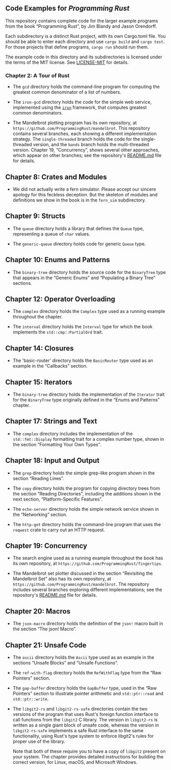 ## Code Examples for _Programming Rust_

This repository contains complete code for the larger example programs
from the book “Programming Rust”, by Jim Blandy and Jason Orendorff.

Each subdirectory is a distinct Rust project, with its own Cargo.toml file. You
should be able to enter each directory and use `cargo build` and `cargo test`.
For those projects that define programs, `cargo run` should run them.

The example code in this directory and its subdirectories is licensed under the
terms of the MIT license. See [LICENSE-MIT](LICENSE-MIT) for details.

### Chapter 2: A Tour of Rust

- The `gcd` directory holds the command-line program for computing the greatest
  common denominator of a list of numbers.

- The `iron-gcd` directory holds the code for the simple web service,
  implemented using the [`iron`] framework, that computes greatest common
  denominators.

- The Mandelbrot plotting program has its own repository, at
  `https://github.com/ProgrammingRust/mandelbrot`. This repository contains
  several branches, each showing a different implementation strategy. The
  `single-threaded` branch holds the code for the single-threaded version, and
  the `bands` branch holds the multi-threaded version. Chapter 19,
  “Concurrency”, shows several other approaches, which appear on other branches;
  see the repository's [README.md][mandel-readme] file for details.

[`iron`]: https://crates.io/crates/iron

## Chapter 8: Crates and Modules

- We did not actually write a fern simulator. Please accept our sincere apology
  for this feckless deception. But the skeleton of modules and definitions we
  show in the book is in the `fern_sim` subdirectory.

## Chapter 9: Structs

- The `queue` directory holds a library that defines the `Queue` type,
  representing a queue of `char` values.

- The `generic-queue` directory holds code for generic `Queue` type.

## Chapter 10: Enums and Patterns

- The `binary-tree` directory holds the source code for the `BinaryTree` type
  that appears in the “Generic Enums” and “Populating a Binary Tree” sections.

## Chapter 12: Operator Overloading

- The `complex` directory holds the `Complex` type used as a running example
  throughout the chapter.

- The `interval` directory holds the `Interval` type for which the book
  implements the `std::cmp::PartialOrd` trait.

## Chapter 14: Closures

- The 'basic-router' directory holds the `BasicRouter` type used as an example
  in the “Callbacks” section.

## Chapter 15: Iterators

- The `binary-tree` directory holds the implementation of the `Iterator` trait
  for the `BinaryTree` type originally defined in the “Enums and Patterns”
  chapter.

## Chapter 17: Strings and Text

- The `complex` directory includes the implementation of the `std::fmt::Display`
  formatting trait for a complex number type, shown in the section “Formatting
  Your Own Types”.

## Chapter 18: Input and Output

- The `grep` directory holds the simple grep-like program shown in the section
  “Reading Lines”.

- The `copy` directory holds the program for copying directory trees from the
  section “Reading Directories”, including the additions shown in the next
  section, “Platform-Specific Features”.

- The `echo-server` directory holds the simple network service shown in the
  “Networking” section.

- The `http-get` directory holds the command-line program that uses the
  `reqwest` crate to carry out an HTTP request.

## Chapter 19: Concurrency

- The search engine used as a running example throughout the book has its own
  repository, at `https://github.com/ProgrammingRust/fingertips`.

- The Mandelbrot set plotter discussed in the section “Revisiting the Mandelbrot
  Set” also has its own repository, at `https://github.com/ProgrammingRust/mandelbrot`.
  The repository includes several branches exploring different implementations;
  see the repository's [README.md][mandel-readme] file for details.

[mandel-readme]: https://github.com/ProgrammingRust/mandelbrot/blob/master/README.md

## Chapter 20: Macros

- The `json-macro` directory holds the definition of the `json!` macro built in
  the section “The json! Macro”.

## Chapter 21: Unsafe Code

- The `ascii` directory holds the `Ascii` type used as an example in the
  sections “Unsafe Blocks” and “Unsafe Functions”.

- The `ref-with-flag` directory holds the `RefWithFlag` type from the “Raw
  Pointers” section.

- The `gap-buffer` directory holds the `GapBuffer` type, used in the “Raw
  Pointers” section to illustrate pointer arithmetic and `std::ptr::read` and
  `std::ptr::write`.

- The `libgit2-rs` and `libgit2-rs-safe` directories contain the two versions of
  the program that uses Rust's foreign function interface to call functions from
  the `libgit2` C library. The version in `libgit2-rs` is written as a single
  giant block of unsafe code, whereas the version in `libgit2-rs-safe`
  implements a safe Rust interface to the same functionality, using Rust's type
  system to enforce libgit2's rules for proper use of the library.

  Note that both of these require you to have a copy of `libgit2` present on
  your system. The chapter provides detailed instructions for building the
  correct version, for Linux, macOS, and Microsoft Windows.
